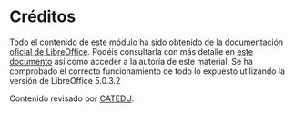
# Créditos

Todo el contenido de este módulo ha sido obtenido de la [documentación oficial de LibreOffice](https://wiki.documentfoundation.org/Documentation/es). Podéis consultarla con más detalle en [este documento](https://wiki.documentfoundation.org/images/b/b9/0100GS3-PrimerosPasosConLibO.pdf) así como acceder a la autoría de este material. Se ha comprobado el correcto funcionamiento de todo lo expuesto utilizando la versión de LibreOffice 5.0.3.2 

Contenido revisado por [CATEDU](http://www.catedu.es/webcatedu/).

